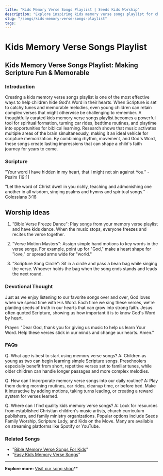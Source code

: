 ```yaml
---
title: "Kids Memory Verse Songs Playlist | Seeds Kids Worship"
description: "Explore inspiring kids memory verse songs playlist for children's worship and faith development. Biblical music resources for families and ministry."
slug: "/songs/kids-memory-verse-songs-playlist"
tags:
---
```


# Kids Memory Verse Songs Playlist

## Kids Memory Verse Songs Playlist: Making Scripture Fun & Memorable

### Introduction
Creating a kids memory verse songs playlist is one of the most effective ways to help children hide God's Word in their hearts. When Scripture is set to catchy tunes and memorable melodies, even young children can retain complex verses that might otherwise be challenging to remember. A thoughtfully curated kids memory verse songs playlist becomes a powerful tool for spiritual formation, turning car rides, bedtime routines, and playtime into opportunities for biblical learning. Research shows that music activates multiple areas of the brain simultaneously, making it an ideal vehicle for scripture memorization. By combining rhythm, movement, and God's Word, these songs create lasting impressions that can shape a child's faith journey for years to come.

### Scripture
"Your word I have hidden in my heart, that I might not sin against You." - Psalm 119:11

"Let the word of Christ dwell in you richly, teaching and admonishing one another in all wisdom, singing psalms and hymns and spiritual songs." - Colossians 3:16

## Worship Ideas
1. "Bible Verse Freeze Dance": Play songs from your memory verse playlist and have kids dance. When the music stops, everyone freezes and recites the verse together.

2. "Verse Motion Masters": Assign simple hand motions to key words in the verse songs. For example, point up for "God," make a heart shape for "love," or spread arms wide for "world."

3. "Scripture Song Circle": Sit in a circle and pass a bean bag while singing the verse. Whoever holds the bag when the song ends stands and leads the next round.

### Devotional Thought
Just as we enjoy listening to our favorite songs over and over, God loves when we spend time with His Word. Each time we sing these verses, we're planting seeds of truth in our hearts that can grow into strong faith. Jesus often quoted Scripture, showing us how important it is to know God's Word by heart.

Prayer: "Dear God, thank you for giving us music to help us learn Your Word. Help these verses stick in our minds and change our hearts. Amen."

### FAQs
Q: What age is best to start using memory verse songs?
A: Children as young as two can begin learning simple Scripture songs. Preschoolers especially benefit from short, repetitive verses set to familiar tunes, while older children can handle longer passages and more complex melodies.

Q: How can I incorporate memory verse songs into our daily routine?
A: Play them during morning routines, car rides, cleanup time, or before bed. Make it interactive by adding motions, taking turns leading, or creating a reward system for verses learned.

Q: Where can I find quality kids memory verse songs?
A: Look for resources from established Christian children's music artists, church curriculum publishers, and family ministry organizations. Popular options include Seeds Family Worship, Scripture Lady, and Kids on the Move. Many are available on streaming platforms like Spotify or YouTube.

### Related Songs

- "[Bible Memory Verse Songs For Kids](/songs/bible-memory-verse-songs-for-kids/)"
- "[Easy Kids Memory Verse Songs](/songs/easy-kids-memory-verse-songs/)"

---

**Explore more:** [Visit our song shop](https://seedskidsworship.com/shop)**

<!-- Schema Markup -->
<script type="application/ld+json">
{
  "@context": "https://schema.org",
  "@type": "MusicRecording",
  "name": "Kids Memory Verse Songs Playlist",
  "byArtist": {
    "@type": "MusicGroup",
    "name": "Seeds Kids Worship"
  },
  "isFamilyFriendly": true,
  "url": "https://seedskidsworship.com/songs/kids-memory-verse-songs-playlist/"
}
</script>